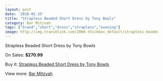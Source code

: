```yaml
---
layout: post
date: '2018-01-25'
title: "Strapless Beaded Short Dress by Tony Bowls"
category: Bar Mitzvah
tags: ["brand","short","dress","strapless","evening"]
image: http://img.transblink.com/2066-thickbox_default/strapless-beaded-short-dress-by-tony-bowls.jpg
---
```

Strapless Beaded Short Dress by Tony Bowls

On Sales: **$270.99**
<a href="https://www.transblink.com/en/bar-mitzvah/678-strapless-beaded-short-dress-by-tony-bowls.html"><amp-img layout="responsive" width="600" height="600" src="//img.transblink.com/2066-thickbox_default/strapless-beaded-short-dress-by-tony-bowls.jpg" alt="Strapless Beaded Short Dress by Tony Bowls 0" /></a>
<a href="https://www.transblink.com/en/bar-mitzvah/678-strapless-beaded-short-dress-by-tony-bowls.html"><amp-img layout="responsive" width="600" height="600" src="//img.transblink.com/2070-thickbox_default/strapless-beaded-short-dress-by-tony-bowls.jpg" alt="Strapless Beaded Short Dress by Tony Bowls 1" /></a>
<a href="https://www.transblink.com/en/bar-mitzvah/678-strapless-beaded-short-dress-by-tony-bowls.html"><amp-img layout="responsive" width="600" height="600" src="//img.transblink.com/2069-thickbox_default/strapless-beaded-short-dress-by-tony-bowls.jpg" alt="Strapless Beaded Short Dress by Tony Bowls 2" /></a>
<a href="https://www.transblink.com/en/bar-mitzvah/678-strapless-beaded-short-dress-by-tony-bowls.html"><amp-img layout="responsive" width="600" height="600" src="//img.transblink.com/2068-thickbox_default/strapless-beaded-short-dress-by-tony-bowls.jpg" alt="Strapless Beaded Short Dress by Tony Bowls 3" /></a>
<a href="https://www.transblink.com/en/bar-mitzvah/678-strapless-beaded-short-dress-by-tony-bowls.html"><amp-img layout="responsive" width="600" height="600" src="//img.transblink.com/2067-thickbox_default/strapless-beaded-short-dress-by-tony-bowls.jpg" alt="Strapless Beaded Short Dress by Tony Bowls 4" /></a>

Buy it: [Strapless Beaded Short Dress by Tony Bowls](https://www.transblink.com/en/bar-mitzvah/678-strapless-beaded-short-dress-by-tony-bowls.html "Strapless Beaded Short Dress by Tony Bowls")

View more: [Bar Mitzvah](https://www.transblink.com/en/2-bar-mitzvah "Bar Mitzvah")